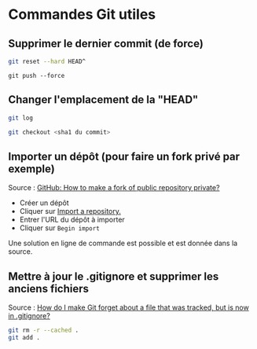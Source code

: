 # Commandes Git utiles

## Supprimer le dernier commit (de force)

```sh 
git reset --hard HEAD^
```

```
git push --force
```

## Changer l'emplacement de la "HEAD"

```sh
git log
```

```sh
git checkout <sha1 du commit>
```

## Importer un dépôt (pour faire un fork privé par exemple)

Source : [GitHub: How to make a fork of public repository private?](https://stackoverflow.com/q/10065526)

- Créer un dépôt
- Cliquer sur [Import a repository.](https://github.com/new/import)
- Entrer l'URL du dépôt à importer
- Cliquer sur `Begin import`

Une solution en ligne de commande est possible et est donnée dans la source.

## Mettre à jour le .gitignore et supprimer les anciens fichiers

Source : [How do I make Git forget about a file that was tracked, but is now in .gitignore?](https://stackoverflow.com/a/19095988)

```sh
git rm -r --cached .
git add .
```
